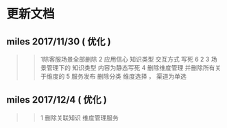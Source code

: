 # 更新文档
## miles  2017/11/30  ( 优化 )
>>   1除客服场景全部删除
>>   2 应用信心 知识类型 交互方式 写死 6 2
>>   3 场景管理下的 知识类型 内容为静态写死
>>   4 删除维度管理 并删除所有关于维度的
>>   5 服务发布 删除分类 维度选择 ， 渠道为单选
## miles  2017/12/4  ( 优化 )
>>   1 删除关联知识 维度管理服务
